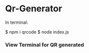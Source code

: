 # Qr-Generator

In terminal:

$ npm i qrcode
$ node index.js

<h3>View Terminal for QR generated</h3>
